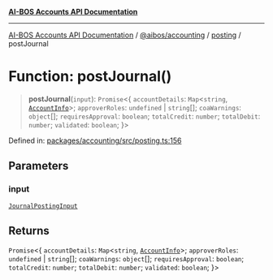 [**AI-BOS Accounts API Documentation**](../../../../README.md)

***

[AI-BOS Accounts API Documentation](../../../../README.md) / [@aibos/accounting](../../README.md) / [posting](../README.md) / postJournal

# Function: postJournal()

> **postJournal**(`input`): `Promise`\<\{ `accountDetails`: `Map`\<`string`, [`AccountInfo`](../../../db/interfaces/AccountInfo.md)\>; `approverRoles`: `undefined` \| `string`[]; `coaWarnings`: `object`[]; `requiresApproval`: `boolean`; `totalCredit`: `number`; `totalDebit`: `number`; `validated`: `boolean`; \}\>

Defined in: [packages/accounting/src/posting.ts:156](https://github.com/pohlai88/accounts/blob/48103fb36d28b2b9bfb33472b6de2f719773cde9/packages/accounting/src/posting.ts#L156)

## Parameters

### input

[`JournalPostingInput`](../interfaces/JournalPostingInput.md)

## Returns

`Promise`\<\{ `accountDetails`: `Map`\<`string`, [`AccountInfo`](../../../db/interfaces/AccountInfo.md)\>; `approverRoles`: `undefined` \| `string`[]; `coaWarnings`: `object`[]; `requiresApproval`: `boolean`; `totalCredit`: `number`; `totalDebit`: `number`; `validated`: `boolean`; \}\>
